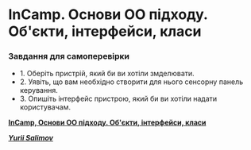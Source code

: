 <h1>InCamp. Основи ОО підходу. Об'єкти, інтерфейси, класи</h1>

<h3>Завдання для самоперевірки</h3>

<ul>
<li>1. Оберіть пристрій, який би ви хотіли змделювати.</li>
<li>2. Уявіть, що вам необхідно створити для нього сенсорну панель керування.</li>
<li>3. Опишіть інтерфейс пристрою, який би ви хотіли надати користувачам.</li>
</ul>

**<a href="https://blog.interlink-ua.com/oo-basics-objects-interfaces-classes/">
    InCamp, Основи ОО підходу. Об'єкти, інтерфейси, класи
</a>**

_**<a href="https://yuriisalimov.github.io" target="_blank">
    Yurii Salimov
</a>**_
